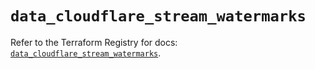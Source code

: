 # `data_cloudflare_stream_watermarks`

Refer to the Terraform Registry for docs: [`data_cloudflare_stream_watermarks`](https://registry.terraform.io/providers/cloudflare/cloudflare/5.7.0/docs/data-sources/stream_watermarks).
